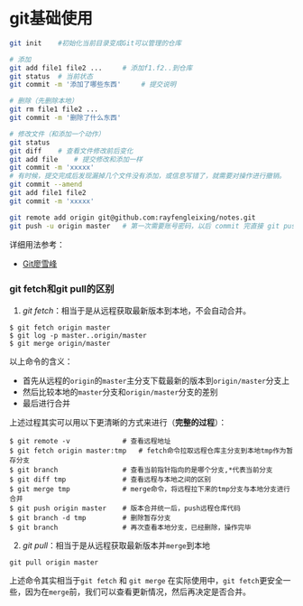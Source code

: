 # git基础使用

```sh
git init	#初始化当前目录变成Git可以管理的仓库

# 添加
git add file1 file2 ... 	# 添加f1.f2..到仓库
git status 	# 当前状态
git commit -m '添加了哪些东西'		# 提交说明

# 删除（先删除本地）
git rm file1 file2 ...
git commit -m '删除了什么东西'

# 修改文件（和添加一个动作）
git status
git diff	# 查看文件修改前后变化
git add file 	# 提交修改和添加一样
git commit -m 'xxxxx'
# 有时候，提交完成后发现漏掉几个文件没有添加，或信息写错了，就需要对操作进行撤销。
git commit --amend
git add file1 file2
git commit -m 'xxxxx'

git remote add origin git@github.com:rayfengleixing/notes.git
git push -u origin master 	# 第一次需要账号密码，以后 commit 完直接 git push
```

详细用法参考：

- [Git廖雪峰](https://www.liaoxuefeng.com/wiki/0013739516305929606dd18361248578c67b8067c8c017b000)

### **git fetch和git pull的区别**

1. *git fetch*：相当于是从远程获取最新版本到本地，不会自动合并。

```shell
$ git fetch origin master
$ git log -p master..origin/master
$ git merge origin/master
```

以上命令的含义：

- 首先从远程的`origin`的`master`主分支下载最新的版本到`origin/master`分支上
- 然后比较本地的`master`分支和`origin/master`分支的差别
- 最后进行合并

上述过程其实可以用以下更清晰的方式来进行（**完整的过程**）：

```shell
$ git remote -v				# 查看远程地址
$ git fetch origin master:tmp	# fetch命令拉取远程仓库主分支到本地tmp作为暂存分支
$ git branch				# 查看当前指针指向的是哪个分支,*代表当前分支
$ git diff tmp 				# 查看远程与本地之间的区别
$ git merge tmp				# merge命令，将远程拉下来的tmp分支与本地分支进行合并
$ git push origin master	# 版本合并统一后，push远程仓库代码
$ git branch -d tmp			# 删除暂存分支
$ git branch				# 再次查看本地分支，已经删除，操作完毕
```

2. *git pull*：相当于是从远程获取最新版本并`merge`到本地 

```shell
git pull origin master
```

上述命令其实相当于`git fetch` 和 `git merge`
在实际使用中，`git fetch`更安全一些，因为在`merge`前，我们可以查看更新情况，然后再决定是否合并。